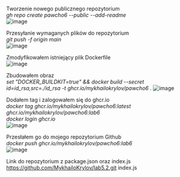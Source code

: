 

Tworzenie nowego publicznego repozytorium <br />
_gh repo create pawcho6 --public --add-readme<br />_
![image](https://github.com/MykhailoKrylov/pawcho6/assets/134151663/4e903094-3b1c-4d96-baa9-0b60cae9610b) <br />

Przesyłanie wymaganych plików do repozytorium <br />
_git push -f origin main <br />_
![image](https://github.com/MykhailoKrylov/pawcho6/assets/134151663/ca2c42a5-3ff0-42a0-99bb-ba882baf5258)<br />

Zmodyfikowałem istniejący plik Dockerfile<br />
![image](https://github.com/MykhailoKrylov/pawcho6/assets/134151663/caed7155-c9bb-4bca-95d8-e6a30d4394e5)<br />


Zbudowałem obraz<br />
_set "DOCKER_BUILDKIT=true" && docker build --secret id=id_rsa,src=./id_rsa -t ghcr.io/mykhailokrylov/pawcho6 ._
![image](https://github.com/MykhailoKrylov/pawcho6/assets/134151663/7a3b8d7b-a54f-40e1-ab00-498b25f86c94)<br />


Dodałem tag i zalogowałem się do ghcr.io<br />
_docker tag ghcr.io/mykhailokrylov/pawcho6:latest ghcr.io/mykhailokrylov/pawcho6:lab6<br />
docker login ghcr.io<br />_
![image](https://github.com/MykhailoKrylov/pawcho6/assets/134151663/6ec580c7-3f52-47e6-a015-a4de75ccdb86)<br />

Przesłałem go do mojego repozytorium Github<br />
_docker push ghcr.io/mykhailokrylov/pawcho6:lab6<br />_
![image](https://github.com/MykhailoKrylov/pawcho6/assets/134151663/7e0653ad-0caf-48ba-bc2e-5bd32036a873)<br />

Link do repozytorium z package.json oraz index.js
https://github.com/MykhailoKrylov/lab5.2.git
index.js
